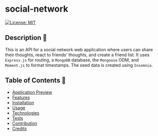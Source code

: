 # social-network

[![License: MIT](https://img.shields.io/badge/License-MIT-yellow.svg)](https://github.com/siennameow/social-network-API/blob/main/LICENSE)

## Description 📝

This is an API for a social network web application where users can share their thoughts, react to friends' thoughts, and create a friend list. It uses `Express.js` for routing, a `MongoDB` database, the `Mongoose` ODM, and `Moment.js` to format timestamps. The seed data is created using `Insomnia`.

## Table of Contents 📖

- [Application Preview](#application-preview-)
- [Features ](#features-)
- [Installation](#installation-)
- [Usage](#usage-)
- [Technologies](#technologies-)
- [Tests](#tests)
- [Contribution](#contribution-)
- [Credits](#credits-)
